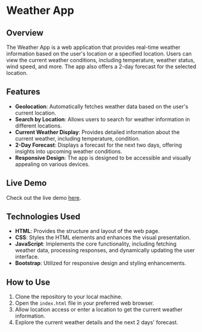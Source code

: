 # Weather App

## Overview

The Weather App is a web application that provides real-time weather information based on the user's location or a specified location. Users can view the current weather conditions, including temperature, weather status, wind speed, and more. The app also offers a 2-day forecast for the selected location.

## Features

- **Geolocation**: Automatically fetches weather data based on the user's current location.
- **Search by Location**: Allows users to search for weather information in different locations.
- **Current Weather Display**: Provides detailed information about the current weather, including temperature, condition.
- **2-Day Forecast**: Displays a forecast for the next two days, offering insights into upcoming weather conditions.
- **Responsive Design**: The app is designed to be accessible and visually appealing on various devices.

## Live Demo

Check out the live demo [here](https://alaakholif.github.io/Weather-App/).

## Technologies Used

- **HTML**: Provides the structure and layout of the web page.
- **CSS**: Styles the HTML elements and enhances the visual presentation.
- **JavaScript**: Implements the core functionality, including fetching weather data, processing responses, and dynamically updating the user interface.
- **Bootstrap**: Utilized for responsive design and styling enhancements.

## How to Use

1. Clone the repository to your local machine.
2. Open the `index.html` file in your preferred web browser.
3. Allow location access or enter a location to get the current weather information.
4. Explore the current weather details and the next 2 days' forecast.


